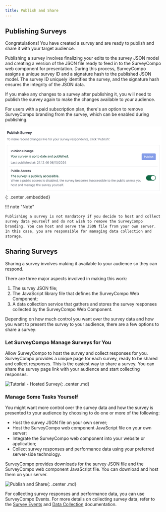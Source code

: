 ```yaml
---
title: Publish and Share
---
```


## Publishing Surveys

Congratulations! You have created a survey and are ready to publish and share it with your target audience.

Publishing a survey involves finalizing your edits to the survey JSON model and creating a version of the JSON file ready to feed in to the SurveyCompo web component for presentation. During this process, SurveyCompo assigns a unique survey ID and a signature hash to the published JSON model. The survey ID uniquely identifies the survey, and the signature hash ensures the integrity of the JSON data.

If you make any changes to a survey after publishing it, you will need to publish the survey again to make the changes available to your audience.

For users with a paid subscription plan, there's an option to remove SurveyCompo branding from the survey, which can be enabled during publishing.

![Tutorial - Publishing](../assets/images/tutorial-publish.png){: .center .embedded}

!!! note "Note"

    Publishing a survey is not mandatory if you decide to host and collect survey data yourself and do not wish to remove the SurveyCompo branding. You can host and serve the JSON file from your own server. In this case, you are responsible for managing data collection and storage.

## Sharing Surveys

Sharing a survey involves making it available to your audience so they can respond.

There are three major aspects involved in making this work:

1. The survey JSON file;
1. The JavaScript library file that defines the SurveyCompo Web Component;
1. A data collection service that gathers and stores the survey responses collected by the SurveyCompo Web Component.

Depending on how much control you want over the survey data and how you want to present the survey to your audience, there are a few options to share a survey:

### Let SurveyCompo Manage Surveys for You

Allow SurveyCompo to host the survey and collect responses for you. SurveyCompo provides a unique page for each survey, ready to be shared and collect responses. This is the easiest way to share a survey. You can share the survey page link with your audience and start collecting responses.

![Tutorial - Hosted Survey](../assets/images/tutorial-hosted.png){: .center .md}

### Manage Some Tasks Yourself

You might want more control over the survey data and how the survey is presented to your audience by choosing to do one or more of the following:

- Host the survey JSON file on your own server;
- Host the SurveyCompo web component JavaScript file on your own server;
- Integrate the SurveyCompo web component into your website or application;
- Collect survey responses and performance data using your preferred server-side technology.

SurveyCompo provides downloads for the survey JSON file and the SurveyCompo web component JavaScript file. You can download and host them on your server.

![Publish and Share](../assets/images/tutorial-selfhosting.png){: .center .md}

For collecting survey responses and performance data, you can use SurveyCompo Events.
For more details on collecting survey data, refer to the [Survey Events](/integration/event-and-api/) and [Data Collection](/integration/data-collection) documentation.
